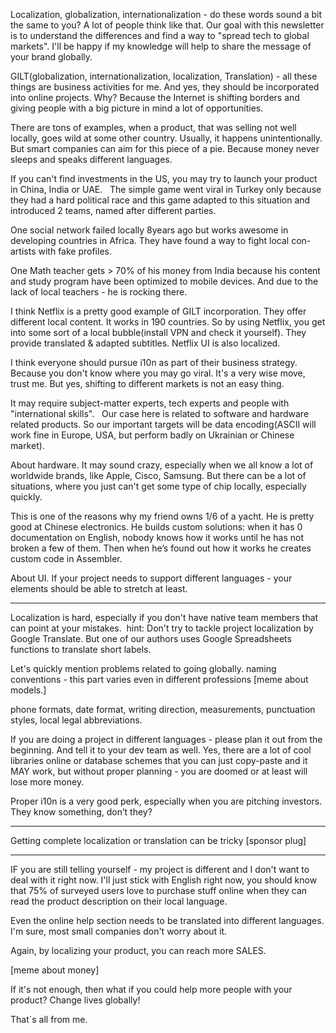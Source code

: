 Localization, globalization, internationalization - do these words sound a bit the same to you?
A lot of people think like that.
Our goal with this newsletter is to understand the differences and find a way to "spread tech to global markets".
I'll be happy if my knowledge will help to share the message of your brand globally.

GILT(globalization, internationalization, localization, Translation) - all these things are business activities for me.
And yes, they should be incorporated into online projects.
Why? Because the Internet is shifting borders and giving people with a big picture in mind a lot of opportunities.

There are tons of examples, when a product, that was selling not well locally, goes wild at some other country. Usually, it happens unintentionally. But smart companies can aim for this piece of a pie. Because money never sleeps and speaks different languages.

If you can't find investments in the US, you may try to launch your product in China, India or UAE.
 
The simple game went viral in Turkey only because they had a hard political race and this game adapted to this situation and introduced 2 teams, named after different parties.

One social network failed locally 8years ago but works awesome in developing countries in Africa. They have found a way to fight local con-artists with fake profiles.

One Math teacher gets > 70% of his money from India because his content and study program have been optimized to mobile devices. And due to the lack of local teachers - he is rocking there.

I think Netflix is a pretty good example of GILT incorporation. They offer different local content. It works in 190 countries. So by using Netflix, you get into some sort of a local bubble(install VPN and check it yourself). They provide translated & adapted subtitles. Netflix UI is also localized.

I think everyone should pursue i10n as part of their business strategy. Because you don't know where you may go viral. It's a very wise move, trust me. But yes, shifting to different markets is not an easy thing.

It may require subject-matter experts, tech experts and people with "international skills".
 
Our case here is related to software and hardware related products. So our important targets will be data encoding(ASCII will work fine in Europe, USA, but perform badly on Ukrainian or Chinese market).

About hardware. It may sound crazy, especially when we all know a lot of worldwide brands, like Apple, Cisco, Samsung. But there can be a lot of situations, where you just can't get some type of chip locally, especially quickly.

This is one of the reasons why my friend owns 1/6 of a yacht. He is pretty good at Chinese electronics. He builds custom solutions: when it has 0 documentation on English, nobody knows how it works until he has not broken a few of them. Then when he’s found out how it works he creates custom code in Assembler.

About UI. If your project needs to support different languages - your elements should be able to stretch at least.

---

Localization is hard, especially if you don't have native team members that can point at your mistakes. 
hint: Don't try to tackle project localization by Google Translate. But one of our authors uses Google Spreadsheets functions to translate short labels.

Let's quickly mention problems related to going globally.
naming conventions - this part varies even in different professions
[meme about models.]

phone formats, date format, writing direction, measurements, punctuation styles, local legal abbreviations.

If you are doing a project in different languages - please plan it out from the beginning.
And tell it to your dev team as well.
Yes, there are a lot of cool libraries online or database schemes that you can just copy-paste and it MAY work, but without proper planning - you are doomed or at least will lose more money.

Proper i10n is a very good perk, especially when you are pitching investors. They know something, don’t they?

---

Getting complete localization or translation can be tricky [sponsor plug]

---

IF you are still telling yourself - my project is different and I don't want to deal with it right now. I'll just stick with English right now, you should know that 75% of surveyed users love to purchase stuff online when they can read the product description on their local language.

Even the online help section needs to be translated into different languages. I'm sure, most small companies don't worry about it.

Again, by localizing your product, you can reach more SALES.

[meme about money]

If it's not enough, then what if you could help more people with your product?
Change lives globally!

That`s all from me.

